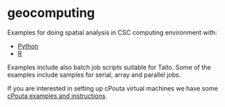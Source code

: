 # geocomputing
Examples for doing spatial analysis in CSC computing environment with:
* [Python](python)
* [R](R)

Examples include also batch job scripts suitable for Taito.
Some of the examples include samples for serial, array and parallel jobs.

If you are interested in setting up cPouta virtual machines we have some [cPouta examples and instructions](pouta).
